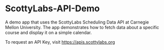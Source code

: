 ScottyLabs-API-Demo
===================

A demo app that uses the ScottyLabs Scheduling Data API at Carnegie Mellon University. The app demonstrates how to fetch data about a specific course and display it on a simple calendar.

To request an API Key, visit https://apis.scottylabs.org